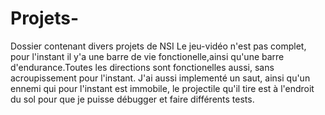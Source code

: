 # Projets-
Dossier contenant divers projets de NSI
Le jeu-vidéo n'est pas complet, pour l'instant il y'a une barre de vie fonctionelle,ainsi qu'une barre d'endurance.Toutes les directions sont fonctionelles aussi, sans acroupissement pour l'instant.
J'ai aussi implementé un saut, ainsi qu'un ennemi qui pour l'instant est immobile, le projectile qu'il tire est à l'endroit du sol pour que je puisse débugger et faire différents tests.
